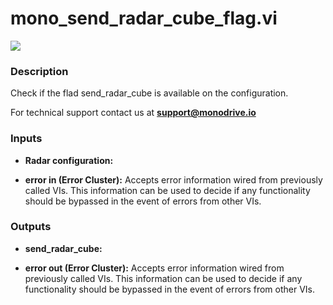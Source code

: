 # mono_send_radar_cube_flag.vi

<p class="img_container">
<img class="lg_img" src="../mono_send_radar_cube_flag.png"/>
</p>

### Description

Check if the flad send_radar_cube is available on the configuration.

For technical support contact us at <b>support@monodrive.io</b> 

### Inputs

- **Radar configuration:**   

- **error in (Error Cluster):** Accepts error information wired from previously called VIs. This information can be used to decide if any functionality should be bypassed in the event of errors from other VIs. 

### Outputs

- **send_radar_cube:**   

- **error out (Error Cluster):** Accepts error information wired from previously called VIs. This information can be used to decide if any functionality should be bypassed in the event of errors from other VIs. 

<p>&nbsp;</p>
